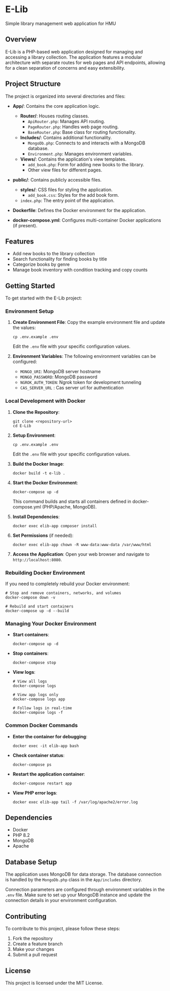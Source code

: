# E-Lib
Simple library management web application for HMU

## Overview
E-Lib is a PHP-based web application designed for managing and accessing a library collection. The application features a modular architecture with separate routes for web pages and API endpoints, allowing for a clean separation of concerns and easy extensibility.

## Project Structure
The project is organized into several directories and files:

- **App/**: Contains the core application logic.
  - **Router/**: Houses routing classes.
    - `ApiRouter.php`: Manages API routing.
    - `PageRouter.php`: Handles web page routing.
    - `BaseRouter.php`: Base class for routing functionality.
  - **Includes/**: Contains additional functionality.
    - `MongoDb.php`: Connects to and interacts with a MongoDB database.
    - `Environment.php`: Manages environment variables.
  - **Views/**: Contains the application's view templates.
    - `add_book.php`: Form for adding new books to the library.
    - Other view files for different pages.

- **public/**: Contains publicly accessible files.
  - **styles/**: CSS files for styling the application.
    - `add_book.css`: Styles for the add book form.
  - `index.php`: The entry point of the application.

- **Dockerfile**: Defines the Docker environment for the application.

- **docker-compose.yml**: Configures multi-container Docker applications (if present).

## Features
- Add new books to the library collection
- Search functionality for finding books by title
- Categorize books by genre
- Manage book inventory with condition tracking and copy counts

## Getting Started
To get started with the E-Lib project:

### Environment Setup
1. **Create Environment File**:
   Copy the example environment file and update the values:
   ```
   cp .env.example .env
   ```
   
   Edit the `.env` file with your specific configuration values.

2. **Environment Variables**:
   The following environment variables can be configured:
   - `MONGO_URI`: MongoDB server hostname
   - `MONGO_PASSWORD`: MongoDB password
   - `NGROK_AUTH_TOKEN`: Ngrok token for development tunneling
   - `CAS_SERVER_URL` : Cas server url for authentication

### Local Development with Docker
1. **Clone the Repository**:
   ```
   git clone <repository-url>
   cd E-Lib
   ```

2. **Setup Environment**:
   ```
   cp .env.example .env
   ```
   Edit the `.env` file with your specific configuration values.

3. **Build the Docker Image**:
   ```
   docker build -t e-lib .
   ```

4. **Start the Docker Environment**:
   ```
   docker-compose up -d
   ```
   This command builds and starts all containers defined in docker-compose.yml (PHP/Apache, MongoDB).

5. **Install Dependencies**:
   ```
   docker exec elib-app composer install
   ```

6. **Set Permissions** (if needed):
   ```
   docker exec elib-app chown -R www-data:www-data /var/www/html
   ```

7. **Access the Application**:
   Open your web browser and navigate to `http://localhost:8080`.

### Rebuilding Docker Environment
If you need to completely rebuild your Docker environment:

```
# Stop and remove containers, networks, and volumes
docker-compose down -v

# Rebuild and start containers
docker-compose up -d --build
```

### Managing Your Docker Environment
- **Start containers**:
  ```
  docker-compose up -d
  ```

- **Stop containers**:
  ```
  docker-compose stop
  ```

- **View logs**:
  ```
  # View all logs
  docker-compose logs
  
  # View app logs only
  docker-compose logs app
  
  # Follow logs in real-time
  docker-compose logs -f
  ```

### Common Docker Commands
- **Enter the container for debugging**:
  ```
  docker exec -it elib-app bash
  ```

- **Check container status**:
  ```
  docker-compose ps
  ```

- **Restart the application container**:
  ```
  docker-compose restart app
  ```

- **View PHP error logs**:
  ```
  docker exec elib-app tail -f /var/log/apache2/error.log
  ```

## Dependencies
- Docker
- PHP 8.2
- MongoDB
- Apache

## Database Setup
The application uses MongoDB for data storage. The database connection is handled by the `MongoDb.php` class in the `App/includes` directory.

Connection parameters are configured through environment variables in the `.env` file. Make sure to set up your MongoDB instance and update the connection details in your environment configuration.

## Contributing
To contribute to this project, please follow these steps:
1. Fork the repository
2. Create a feature branch
3. Make your changes
4. Submit a pull request

## License
This project is licensed under the MIT License.
